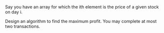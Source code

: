Say you have an array for which the ith element is the price of a given stock on day i.

Design an algorithm to find the maximum profit. You may complete at most two transactions.


